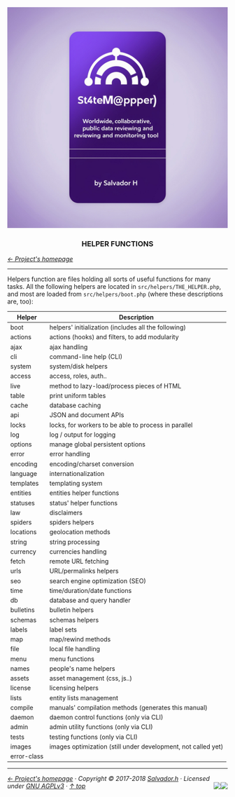 <div align="center" id="top">
	<a href="https://github.com/Salvelop07/St4teMapper#top" title="Go to the project's homepage"><img src="https://github.com/Salvelop07/St4teMapper/blob/master/documentation/logo/logo-manuals.png" /></a><br>
	<h3 align="center">HELPER FUNCTIONS</h3>
</div>

*[&larr; Project's homepage](https://github.com/Salvelop07/St4teMapper#top)*

-----


Helpers function are files holding all sorts of useful functions for many tasks. All the following helpers are located in ```src/helpers/THE_HELPER.php```, and most are loaded from ```src/helpers/boot.php``` (where these descriptions are, too):

| Helper | Description |
| ---- | ---- |
| boot | helpers' initialization (includes all the following) |
| actions | actions (hooks) and filters, to add modularity |
| ajax | ajax handling |
| cli | command-line help (CLI) |
| system | system/disk helpers |
| access | access, roles, auth.. |
| live | method to lazy-load/process pieces of HTML |
| table | print uniform tables |
| cache | database caching |
| api | JSON and document APIs |
| locks | locks, for workers to be able to process in parallel |
| log | log / output for logging |
| options | manage global persistent options |
| error | error handling |
| encoding | encoding/charset conversion |
| language | internationalization |
| templates | templating system |
| entities | entities helper functions |
| statuses | status' helper functions |
| law | disclaimers |
| spiders | spiders helpers |
| locations | geolocation methods |
| string | string processing |
| currency | currencies handling |
| fetch | remote URL fetching |
| urls | URL/permalinks helpers |
| seo | search engine optimization (SEO) |
| time | time/duration/date functions |
| db | database and query handler |
| bulletins | bulletin helpers |
| schemas | schemas helpers |
| labels | label sets |
| map | map/rewind methods |
| file | local file handling |
| menu | menu functions |
| names | people's name helpers |
| assets | asset management (css, js..) |
| license | licensing helpers |
| lists | entity lists management |
| compile | manuals' compilation methods (generates this manual) |
| daemon | daemon control functions (only via CLI) |
| admin | admin utility functions (only via CLI) |
| tests | testing functions (only via CLI) |
| images | images optimization (still under development, not called yet) |
| error-class |  |




-----

*[&larr; Project's homepage](https://github.com/Salvelop07/St4teMapper#top) · Copyright &copy; 2017-2018 [Salvador.h](https://github.com/Salvelop07/St4teMapper/tree/master) · Licensed under [GNU AGPLv3](../../LICENSE) · [&uarr; top](#top)* <img src="[![Bitbucket issues](https://img.shields.io/bitbucket/issues/atlassian/python-bitbucket.svg?style=social" align="right" /> <a href="https://github.com/Salvelop07/St4teMapper/tree/master" target="_blank"><img src="http://hits.dwyl.com/StateMapper/StateMapper.svg?style=flat-square" align="right" /></a>
